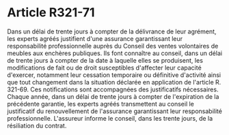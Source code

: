# Article R321-71

Dans un délai de trente jours à compter de la délivrance de leur agrément, les experts agréés justifient d'une assurance garantissant leur responsabilité professionnelle auprès du Conseil des ventes volontaires de meubles aux enchères publiques.   Ils font connaître au conseil, dans un délai de trente jours à compter de la date à laquelle elles se produisent, les modifications de fait ou de droit susceptibles d'affecter leur capacité d'exercer, notamment leur cessation temporaire ou définitive d'activité ainsi que tout changement dans la situation déclarée en application de l'article R. 321-69. Ces notifications sont accompagnées des justificatifs nécessaires.   Chaque année, dans un délai de trente jours à compter de l'expiration de la précédente garantie, les experts agréés transmettent au conseil le justificatif du renouvellement de l'assurance garantissant leur responsabilité professionnelle.   L'assureur informe le conseil, dans les trente jours, de la résiliation du contrat.